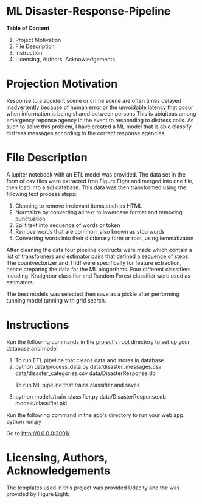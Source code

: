 #  ML Disaster-Response-Pipeline
**Table of Content**

<ol>
<li>Project Motivation</li>
<li>File Description</li>
<li>Instruction</li>
<li>Licensing, Authors, Acknowledgements</li>
</ol>

# Projection Motivation
Response to a accident scene or crime scene are often times delayed inadvertently because of human error or the unvoidable latency that occur when information is being shared between persons.This is ubiqitous among emergency reponse agency in the event to responding to distress calls. As  such to solve this problem, I have created a ML model that is able classify distress messages according to the correct response agencies.
# File Description
A jupiter notebook with an ETL model was provided. The data set in the form of csv files were extracted fron Figure Eight and merged into one file, then load into  a sql database. This data was then transformed using the fillowing text process steps:

<ol>
<li>Cleaning to remove irrelevant items,such as HTML</li>
<li>Normalize by converting all text to lowercase format and removing punctuation</li>
<li>Split text into sequence of words or token</li>
<li>Remove words that are common ,also known as stop words</li>
 <li>Converting words into their dictionary form or root ,using lemmatizaton</li>
</ol>

After cleaning the data  four pipeline contructs were made which contain a list of transformers and estimator pairs that defined a sequence of steps.
The countvectorizer  and Tfidf were specifically for feature extraction, hence preparing the data for the ML alogorthms. Four different classifiers incuding: Kneighbor classifier and Random Forest classifier were  used as estimators.  

The best models was selected then  save as a pickle after performing tunning model tunning with grid search.
# Instructions

Run the following commands in the project's root directory to set up your database and model 

 <ol>
 <li>To run ETL pipeline that cleans data and stores in database </li>
 <li>python data/process_data.py data/disaster_messages.csv data/disaster_categories.csv data/DisasterResponse.db </li>


 To run ML pipeline that trains classifier and saves
 <li>python models/train_classifier.py data/DisasterResponse.db models/classifier.pkl</li>
 </ol>
 Run the following command in the app's directory to run your web app.
     python run.py

Go to http://0.0.0.0:3001/   
   # Licensing, Authors, Acknowledgements
The templates used in this project was provided Udacity and the was provided by Figure Eight.
